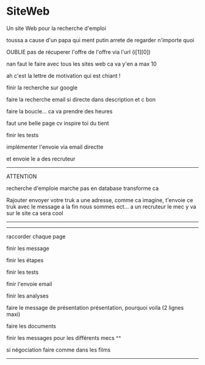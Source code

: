 # SiteWeb

Un site Web pour la recherche d'emploi

toussa a cause d'un papa qui ment putin arrete de regarder n'importe quoi

OUBLIE pas de récuperer l'offre de l'offre via l'url (i[1][0])

nan faut le faire avec tous les sites web ca va y'en a max 10 

ah c'est la lettre de motivation qui est chiant !

finir la recherche sur google

faire la recherche email si directe dans description et c bon

faire la boucle... ca va prendre des heures

faut une belle page cv inspire toi du tient

finir les tests

implémenter l'envoie via email directte

et envoie le a des recruteur







--------------------------------------------------

ATTENTION 

recherche d'emploie marche pas en database transforme ca

Rajouter envoyer votre truk a une adresse, comme ca imagine, t'envoie ce truk avec le message a la fin nous sommes ect...
a un recruteur le mec y va sur le site ca sera cool

-------------------------------------------------



-------------------------------------------------------------------------------------------------------------------------------

raccorder chaque page

finir les message

finir les étapes

finir les tests

finir l'envoie email

finir les analyses

faire le message de présentation présentation, pourquoi voila (2 lignes maxi)

faire les documents

finir les messages pour les différents mecs ^^

si négociation faire comme dans les films

-------------------------------------------------------------------------------------------------------------------------------




